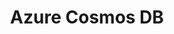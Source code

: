 ---
title: Azure Cosmos DB
categories:
  - cloud
docs:
  - id: java
    url: https://www.testcontainers.org/modules/azure/
    example: |
      ```java
      var cosmos = new CosmosDBEmulatorContainer(
        DockerImageName.parse("mcr.microsoft.com/cosmosdb/linux/azure-cosmos-emulator:latest")
      );
      cosmos.start();
      ```
  - id: dotnet
    url: https://www.nuget.org/packages/Testcontainers.CosmosDb
    example: |
      ```csharp
      var cosmosDbContainer = new CosmosDbBuilder()
        .WithImage("mcr.microsoft.com/cosmosdb/linux/azure-cosmos-emulator:latest")
        .Build();
      await cosmosDbContainer.StartAsync();
      ```
description: |
  Azure Cosmo DB is a fully managed, horizontally scalable, NoSQL and relational database.
---